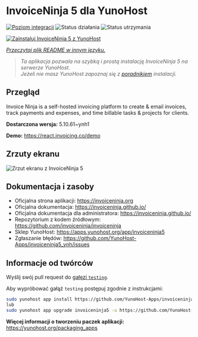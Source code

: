<!--
To README zostało automatycznie wygenerowane przez <https://github.com/YunoHost/apps/tree/master/tools/readme_generator>
Nie powinno być ono edytowane ręcznie.
-->

# InvoiceNinja 5 dla YunoHost

[![Poziom integracji](https://apps.yunohost.org/badge/integration/invoiceninja5)](https://ci-apps.yunohost.org/ci/apps/invoiceninja5/)
![Status działania](https://apps.yunohost.org/badge/state/invoiceninja5)
![Status utrzymania](https://apps.yunohost.org/badge/maintained/invoiceninja5)

[![Zainstaluj InvoiceNinja 5 z YunoHost](https://install-app.yunohost.org/install-with-yunohost.svg)](https://install-app.yunohost.org/?app=invoiceninja5)

*[Przeczytaj plik README w innym języku.](./ALL_README.md)*

> *Ta aplikacja pozwala na szybką i prostą instalację InvoiceNinja 5 na serwerze YunoHost.*  
> *Jeżeli nie masz YunoHost zapoznaj się z [poradnikiem](https://yunohost.org/install) instalacji.*

## Przegląd

Invoice Ninja is a self-hosted invoicing platform to create & email invoices, track payments and expenses, and time billable tasks & projects for clients.


**Dostarczona wersja:** 5.10.61~ynh1

**Demo:** <https://react.invoicing.co/demo>

## Zrzuty ekranu

![Zrzut ekranu z InvoiceNinja 5](./doc/screenshots/Create-Invoices-in-Seconds.png)

## Dokumentacja i zasoby

- Oficjalna strona aplikacji: <https://invoiceninja.org>
- Oficjalna dokumentacja: <https://invoiceninja.github.io/>
- Oficjalna dokumentacja dla administratora: <https://invoiceninja.github.io/>
- Repozytorium z kodem źródłowym: <https://github.com/invoiceninja/invoiceninja>
- Sklep YunoHost: <https://apps.yunohost.org/app/invoiceninja5>
- Zgłaszanie błędów: <https://github.com/YunoHost-Apps/invoiceninja5_ynh/issues>

## Informacje od twórców

Wyślij swój pull request do [gałęzi `testing`](https://github.com/YunoHost-Apps/invoiceninja5_ynh/tree/testing).

Aby wypróbować gałąź `testing` postępuj zgodnie z instrukcjami:

```bash
sudo yunohost app install https://github.com/YunoHost-Apps/invoiceninja5_ynh/tree/testing --debug
lub
sudo yunohost app upgrade invoiceninja5 -u https://github.com/YunoHost-Apps/invoiceninja5_ynh/tree/testing --debug
```

**Więcej informacji o tworzeniu paczek aplikacji:** <https://yunohost.org/packaging_apps>
